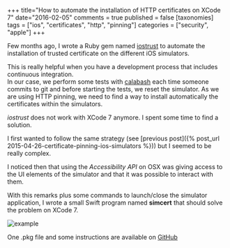 +++
title="How to automate the installation of HTTP certificates on XCode 7"
date="2016-02-05"
comments = true
published = false
[taxonomies]
tags = ["ios", "certificates", "http", "pinning"]
categories = ["security", "apple"]
+++

Few months ago, I wrote a Ruby gem named [iostrust](https://github.com/yageek/iostrust) to automate the installation of trusted certificate on the different iOS simulators.

This is really helpful when you have a development process that includes continuous integration.  
In our case, we perform some tests with [calabash](https://calaba.sh) each time someone commits to git and before starting the tests, we reset the simulator. As we are using HTTP pinning, we need to find a way to install automatically the certificates within the simulators.

*iostrust* does not work with XCode 7 anymore. I spent some time to find a solution.

I first wanted to follow the same strategy (see [previous post]({% post_url 2015-04-26-certificate-pinning-ios-simulators %})) but I seemed to be really complex.

I noticed then that using the *Accessibility API* on OSX was giving access to the UI elements of the simulator and that it was possible to interact with them.

With this remarks plus some commands to launch/close the simulator application,  I wrote a small Swift program named **simcert** that should solve the problem on XCode 7.

![example](https://media.githubusercontent.com/media/yageek/simcert/develop/sim_cert.gif)

One .pkg file and some instructions are available on [GitHub](https://github.com/yageek/simcert)
